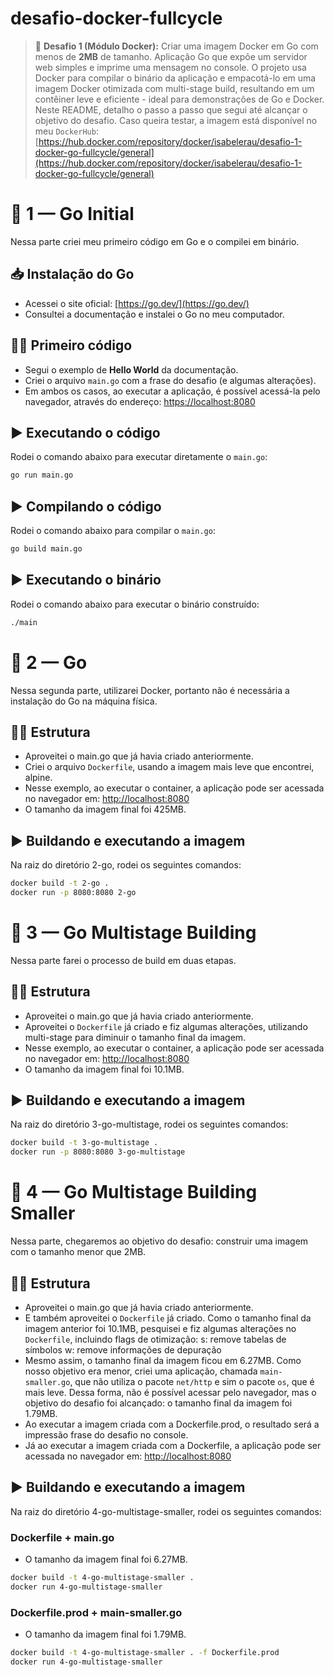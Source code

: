 # desafio-docker-fullcycle
> 📌 **Desafio 1 (Módulo Docker):** Criar uma imagem Docker em Go com menos de **2MB** de tamanho.
Aplicação Go que expõe um servidor web simples e imprime uma mensagem no console. O projeto usa Docker para compilar o binário da aplicação e empacotá-lo em uma imagem Docker otimizada com multi-stage build, resultando em um contêiner leve e eficiente - ideal para demonstrações de Go e Docker.
Neste README, detalho o passo a passo que segui até alcançar o objetivo do desafio. Caso queira testar, a imagem está disponível no meu `DockerHub`: [https://hub.docker.com/repository/docker/isabelerau/desafio-1-docker-go-fullcycle/general](https://hub.docker.com/repository/docker/isabelerau/desafio-1-docker-go-fullcycle/general)  

# 🚀 1 — Go Initial

Nessa parte criei meu primeiro código em Go e o compilei em binário.  

## 📥 Instalação do Go
- Acessei o site oficial: [https://go.dev/](https://go.dev/)  
- Consultei a documentação e instalei o Go no meu computador.  

## 👨‍💻 Primeiro código
- Segui o exemplo de **Hello World** da documentação.
- Criei o arquivo `main.go` com a frase do desafio (e algumas alterações).
- Em ambos os casos, ao executar a aplicação, é possível acessá-la pelo navegador, através do endereço: [https://localhost:8080](https://localhost:8080)

## ▶️ Executando o código
Rodei o comando abaixo para executar diretamente o `main.go`:

```bash
go run main.go
```

## ▶️ Compilando o código
Rodei o comando abaixo para compilar o `main.go`:

```bash
go build main.go
```

## ▶️ Executando o binário
Rodei o comando abaixo para executar o binário construído:

```bash
./main
```

# 🚀 2 — Go

Nessa segunda parte, utilizarei Docker, portanto não é necessária a instalação do Go na máquina física.  

## 👨‍💻 Estrutura
- Aproveitei o main.go que já havia criado anteriormente.
- Criei o arquivo `Dockerfile`, usando a imagem mais leve que encontrei, alpine.
- Nesse exemplo, ao executar o container, a aplicação pode ser acessada no navegador em: [http://localhost:8080](http://localhost:8080)
- O tamanho da imagem final foi 425MB.

## ▶️ Buildando e executando a imagem
Na raiz do diretório 2-go, rodei os seguintes comandos:

```bash
docker build -t 2-go .
docker run -p 8080:8080 2-go
```

# 🚀 3 — Go Multistage Building

Nessa parte farei o processo de build em duas etapas.  

## 👨‍💻 Estrutura
- Aproveitei o main.go que já havia criado anteriormente.
- Aproveitei o `Dockerfile` já criado e fiz algumas alterações, utilizando multi-stage para diminuir o tamanho final da imagem.
- Nesse exemplo, ao executar o container, a aplicação pode ser acessada no navegador em: [http://localhost:8080](http://localhost:8080)
- O tamanho da imagem final foi 10.1MB.

## ▶️ Buildando e executando a imagem
Na raiz do diretório 3-go-multistage, rodei os seguintes comandos:

```bash
docker build -t 3-go-multistage .
docker run -p 8080:8080 3-go-multistage
```

# 🚀 4 — Go Multistage Building Smaller

Nessa parte, chegaremos ao objetivo do desafio: construir uma imagem com o tamanho menor que 2MB.

## 👨‍💻 Estrutura
- Aproveitei o main.go que já havia criado anteriormente.
- E também aproveitei o `Dockerfile` já criado. Como o tamanho final da imagem anterior foi 10.1MB, pesquisei e fiz algumas alterações no `Dockerfile`, incluindo flags de otimização:
 s: remove tabelas de símbolos
 w: remove informações de depuração
- Mesmo assim, o tamanho final da imagem ficou em 6.27MB. Como nosso objetivo era menor, criei uma aplicação, chamada `main-smaller.go`, que não utiliza o pacote `net/http` e sim o pacote `os`, que é mais leve. Dessa forma, não é possível acessar pelo navegador, mas o objetivo do desafio foi alcançado: o tamanho final da imagem foi 1.79MB.
- Ao executar a imagem criada com a Dockerfile.prod, o resultado será a impressão frase do desafio no console.
- Já ao executar a imagem criada com a Dockerfile, a aplicação pode ser acessada no navegador em: [http://localhost:8080](http://localhost:8080)

## ▶️ Buildando e executando a imagem
Na raiz do diretório 4-go-multistage-smaller, rodei os seguintes comandos:
### Dockerfile + main.go
- O tamanho da imagem final foi 6.27MB.
```bash
docker build -t 4-go-multistage-smaller .
docker run 4-go-multistage-smaller
```
### Dockerfile.prod + main-smaller.go
- O tamanho da imagem final foi 1.79MB.
```bash
docker build -t 4-go-multistage-smaller . -f Dockerfile.prod
docker run 4-go-multistage-smaller
```